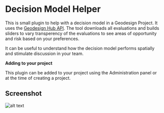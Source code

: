 # Decision Model Helper
This is small plugin to help with a decision model in a Geodesign Project. It uses the [Geodesign Hub API](http://www.geodesignsupport.com/section/api/). The tool downloads all evaluations and builds sliders to vary transperency of the evaluations to see areas of opportunity and risk based on your preferences. 

It can be useful to understand how the decision model performs spatially and stimulate discussion in your team.

**Adding to your project**

This plugin can be added to your project using the Administration panel or at the time of creating a project. 


## Screenshot

![alt text][logo]

[logo]: https://i.imgur.com/gLmvV1q.png "Geodesign Hub Desicion model"